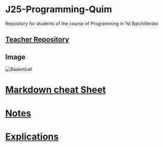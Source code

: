 # J25-Programming-Quim
Repository for students of the course of Programming in 1st Batchillerato


## [Teacher Repository](https://github.com/d-prieto/J25-Programming)

## Image
![Basketball](https://basketworld.com/blog/wp-content/uploads/2019/07/Mejores-balones-de-baloncesto-seg%C3%BAn-el-tipo-de-pista.jpg)

# [Markdown cheat Sheet](https://www.markdownguide.org/cheat-sheet)

# [Notes](https://github.com/QuimMontane/J25-programmig-Quim/tree/main/Notes)

# [Explications](https://github.com/QuimMontane/J25-programmig-Quim/blob/main/Arduino/Arduino.md)
